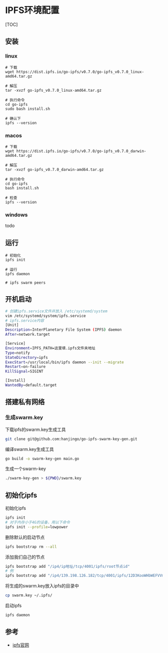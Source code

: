 # IPFS环境配置

[TOC]



## 安装
### linux
```shell
# 下载
wget https://dist.ipfs.io/go-ipfs/v0.7.0/go-ipfs_v0.7.0_linux-amd64.tar.gz

# 解压
tar -xvzf go-ipfs_v0.7.0_linux-amd64.tar.gz

# 执行命令
cd go-ipfs
sudo bash install.sh

# 确认下
ipfs --version
```

### macos
```shell
# 下载
wget https://dist.ipfs.io/go-ipfs/v0.7.0/go-ipfs_v0.7.0_darwin-amd64.tar.gz

# 解压
tar -xvzf go-ipfs_v0.7.0_darwin-amd64.tar.gz

# 执行命令
cd go-ipfs
bash install.sh

# 检查
ipfs --version
```

### windows

todo



## 运行
```shell
# 初始化
ipfs init

# 运行
ipfs daemon

# ipfs swarm peers
```



## 开机启动
```sh
# 创建ipfs.service文件并放入 /etc/systemd/system
vim /etc/systemd/system/ipfs.service
# ipfs.service内容
[Unit]
Description=InterPlanetary File System (IPFS) daemon
After=network.target

[Service]
Environment=IPFS_PATH=这里填.ipfs文件夹地址
Type=notify
StateDirectory=ipfs
ExecStart=/usr/local/bin/ipfs daemon --init --migrate
Restart=on-failure
KillSignal=SIGINT

[Install]
WantedBy=default.target
```



## 搭建私有网络

### 生成swarm.key

下载ipfs的swarm.key生成工具

```sh
git clone git@github.com:hanjingo/go-ipfs-swarm-key-gen.git
```

编译swarm.key生成工具

```sh
go build -o swarm-key-gen main.go
```

生成一个swarm-key

```sh
./swarm-key-gen > ${PWD}/swarm.key
```

## 初始化ipfs

初始化ipfs

```sh
ipfs init
# 对于内存小于4G的设备，用以下命令
ipfs init --profile=lowpower
```

删除默认的启动节点

```sh
ipfs bootstrap rm --all
```

添加我们自己的节点

```sh
ipfs bootstrap add "/ip4/ip地址/tcp/4001/ipfs/root节点id"
# 例
ipfs bootstrap add "/ip4/139.198.126.182/tcp/4001/ipfs/12D3KooWHbWEFVVmf7ca3PNxq9bNisXMugExLTLd1HgRCFmyJHqk"
```

将生成的swarm.key放入ipfs的目录中

```sh
cp swarm.key ~/.ipfs/
```

启动ipfs

```sh
ipfs daemon
```



## 参考
- [ipfs官网](https://docs.ipfs.io/install/command-line/#official-distributions)

